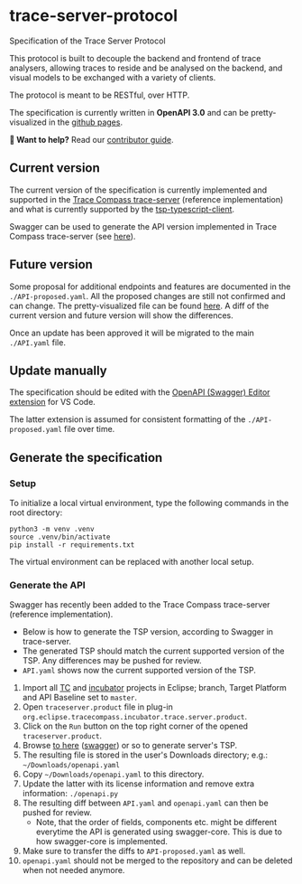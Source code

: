 # trace-server-protocol

Specification of the Trace Server Protocol

This protocol is built to decouple the backend and frontend of trace analysers, allowing traces to reside and be analysed on the backend, and visual models to be exchanged with a variety of clients.

The protocol is meant to be RESTful, over HTTP.

The specification is currently written in **OpenAPI 3.0** and can be pretty-visualized in the [github pages][tspGhPages].

**👋 Want to help?** Read our [contributor guide][contributing].

## Current version

The current version of the specification is currently implemented and supported in the [Trace Compass trace-server][tcServer] (reference implementation) and what is currently supported by the [tsp-typescript-client][tspClient].

Swagger can be used to generate the API version implemented in Trace Compass trace-server (see [here](#generate-the-specification)).

## Future version

Some proposal for additional endpoints and features are documented in the `./API-proposed.yaml`. All the proposed changes are still not confirmed and can change. The pretty-visualized file can be found [here][apiProposed]. A diff of the current version and future version will show the differences.

Once an update has been approved it will be migrated to the main `./API.yaml` file.

## Update manually

The specification should be edited with the [OpenAPI (Swagger) Editor extension][vscodeOpenapi] for VS Code.

The latter extension is assumed for consistent formatting of the `./API-proposed.yaml` file over time.

## Generate the specification

### Setup

To initialize a local virtual environment, type the following commands in the root directory:

```shell
python3 -m venv .venv
source .venv/bin/activate
pip install -r requirements.txt
```

The virtual environment can be replaced with another local setup.

### Generate the API

Swagger has recently been added to the Trace Compass trace-server (reference implementation).

* Below is how to generate the TSP version, according to Swagger in trace-server.
* The generated TSP should match the current supported version of the TSP. Any differences may be pushed for review.
* `API.yaml` shows now the current supported version of the TSP.

1. Import all [TC][tracecompass] and [incubator][incubator] projects in Eclipse; branch, Target Platform and API Baseline set to `master`.
1. Open `traceserver.product` file in plug-in `org.eclipse.tracecompass.incubator.trace.server.product`.
1. Click on the `Run` button on the top right corner of the opened `traceserver.product`.
1. Browse [to here][apiyaml] ([swagger][swagger]) or so to generate server's TSP.
1. The resulting file is stored in the user's Downloads directory; e.g.: `~/Downloads/openapi.yaml`
1. Copy `~/Downloads/openapi.yaml` to this directory.
1. Update the latter with its license information and remove extra information: `./openapi.py`
1. The resulting diff between `API.yaml` and `openapi.yaml` can then be pushed for review.
   * Note, that the order of fields, components etc. might be different everytime the API is generated using swagger-core. This is due to how swagger-core is implemented.
1. Make sure to transfer the diffs to `API-proposed.yaml` as well.
1. `openapi.yaml` should not be merged to the repository and can be deleted when not needed anymore.

[apiProposed]: https://eclipse-cdt-cloud.github.io/trace-server-protocol/proposed/
[apiyaml]: http://localhost:8080/tsp/api/openapi.yaml
[contributing]: CONTRIBUTING.md
[incubator]: https://projects.eclipse.org/projects/tools.tracecompass.incubator/developer
[swagger]: https://github.com/swagger-api/swagger-core/wiki/Swagger-2.X---Integration-and-configuration#openapiresource
[tcServer]: https://download.eclipse.org/tracecompass.incubator/trace-server/rcp/
[tracecompass]: https://projects.eclipse.org/projects/tools.tracecompass/developer
[tspClient]: https://github.com/eclipse-cdt-cloud/tsp-typescript-client
[tspGhPages]: https://eclipse-cdt-cloud.github.io/trace-server-protocol/
[vscodeOpenapi]: https://marketplace.visualstudio.com/items?itemName=42Crunch.vscode-openapi
